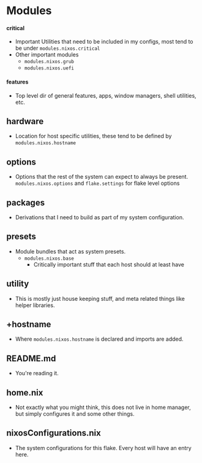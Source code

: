 # Modules

#### critical
* Important Utilities that need to be included in my configs, most tend to be under `modules.nixos.critical`
* Other important modules
  * `modules.nixos.grub`
  * `modules.nixos.uefi`
#### features
* Top level dir of general features, apps, window managers, shell utilities, etc.
## hardware
* Location for host specific utilities, these tend to be defined by `modules.nixos.hostname`
## options
* Options that the rest of the system can expect to always be present. `modules.nixos.options` and `flake.settings` for flake level options
## packages
* Derivations that I need to build as part of my system configuration.
## presets
* Module bundles that act as system presets.
  * `modules.nixos.base`
    * Critically important stuff that each host should at least have
## utility
* This is mostly just house keeping stuff, and meta related things like helper libraries.
## +hostname
* Where `modules.nixos.hostname` is declared and imports are added. 
## README.md
* You're reading it. 
## home.nix
* Not exactly what you might think, this does not live in home manager, but simply configures it and some other things. 
## nixosConfigurations.nix
* The system configurations for this flake. Every host will have an entry here. 
